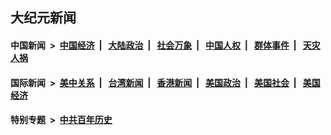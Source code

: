 ## 大纪元新闻

#### 中国新闻 &nbsp;>&nbsp; [中国经济](indexes/ncid283/README.md?02071645) &nbsp;| &nbsp; [大陆政治](indexes/ncid277/README.md?02071645) &nbsp;| &nbsp; [社会万象](indexes/ncid282/README.md?02071645) &nbsp;| &nbsp; [中国人权](indexes/ncid278/README.md?02071645) &nbsp;| &nbsp; [群体事件](indexes/ncid279/README.md?02071645) &nbsp;| &nbsp; [天灾人祸](indexes/ncid280/README.md?02071645)

#### 国际新闻 &nbsp;>&nbsp; [美中关系](indexes/nf1412576/README.md?02071645) &nbsp;| &nbsp; [台湾新闻](indexes/ncid1349361/README.md?02071645) &nbsp;| &nbsp; [香港新闻](indexes/ncid1349362/README.md?02071645) &nbsp;| &nbsp; [美国政治](indexes/ncid1078159/README.md?02071645) &nbsp;| &nbsp; [美国社会](indexes/ncid1078160/README.md?02071645) &nbsp;| &nbsp; [美国经济](indexes/ncid1078158/README.md?02071645)

#### 特别专题 &nbsp;>&nbsp; [中共百年历史](https://github.com/epoch-news/epoch-special/blob/master/README.md?02071645)  

